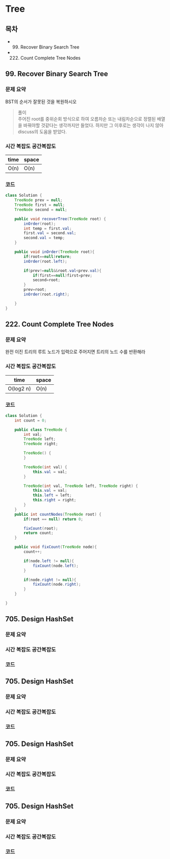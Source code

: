 # Tree
## 목차
- 99. Recover Binary Search Tree
- 222. Count Complete Tree Nodes


## 99. Recover Binary Search Tree
### 문제 요약
BST의 순서가 잘못된 것을 복원하시오

> 풀이</br>
> 주어진 root를 중위순회 방식으로 하여 오름차순 또는 내림차순으로 정렬된 배열을 바꿔야할 것같다는 생각까지만 들었다. 하지만 그 이후로는 생각이 나지 않아 discuss의 도움을 받았다.

### 시간 복잡도 공간복잡도
| time | space |
|------|-------|
| O(n) | O(n)  |

### 코드
```java
class Solution {
    TreeNode prev = null;
    TreeNode first = null;
    TreeNode second = null;

    public void recoverTree(TreeNode root) {
        inOrder(root);
        int temp = first.val;
        first.val = second.val;
        second.val = temp;
    }

    public void inOrder(TreeNode root){
        if(root==null)return;
        inOrder(root.left);

        if(prev!=null&&root.val<prev.val){
            if(first==null)first=prev;
            second=root;
        }
        prev=root;
        inOrder(root.right);

    }
}
```


## 222. Count Complete Tree Nodes
### 문제 요약
완전 이진 트리의 루트 노드가 입력으로 주어지면 트리의 노드 수를 반환해라

### 시간 복잡도 공간복잡도
| time | space |
|------|-------|
| O(log2 n) | O(n)  |



### 코드
```java
class Solution {
    int count = 0;

    public class TreeNode {
        int val;
        TreeNode left;
        TreeNode right;

        TreeNode() {
        }

        TreeNode(int val) {
            this.val = val;
        }

        TreeNode(int val, TreeNode left, TreeNode right) {
            this.val = val;
            this.left = left;
            this.right = right;
        }
    }
    public int countNodes(TreeNode root) {
        if(root == null) return 0;

        fixCount(root);
        return count;
    }

    public void fixCount(TreeNode node){
        count++;

        if(node.left != null){
            fixCount(node.left);
        }

        if(node.right != null){
            fixCount(node.right);
        }
    }

}
```





## 705. Design HashSet
### 문제 요약

### 시간 복잡도 공간복잡도

### 코드



## 705. Design HashSet
### 문제 요약

### 시간 복잡도 공간복잡도

### 코드



## 705. Design HashSet
### 문제 요약

### 시간 복잡도 공간복잡도

### 코드




## 705. Design HashSet
### 문제 요약

### 시간 복잡도 공간복잡도

### 코드
